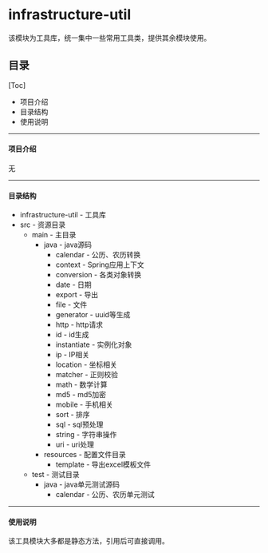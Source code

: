 # infrastructure-util
该模块为工具库，统一集中一些常用工具类，提供其余模块使用。

## 目录
[Toc]
* 项目介绍
* 目录结构
* 使用说明

---

#### 项目介绍
无

---

#### 目录结构
* infrastructure-util - 工具库
* src - 资源目录
    * main - 主目录
        * java - java源码
            * calendar - 公历、农历转换
            * context - Spring应用上下文
            * conversion - 各类对象转换
            * date - 日期
            * export - 导出
            * file - 文件
            * generator - uuid等生成
            * http - http请求
            * id - id生成
            * instantiate - 实例化对象
            * ip - IP相关
            * location - 坐标相关
            * matcher - 正则校验
            * math - 数学计算
            * md5 - md5加密
            * mobile - 手机相关
            * sort - 排序
            * sql - sql预处理
            * string - 字符串操作
            * uri - uri处理
        * resources - 配置文件目录
            * template - 导出excel模板文件
    * test - 测试目录
        * java - java单元测试源码
            * calendar - 公历、农历单元测试

---

#### 使用说明
该工具模块大多都是静态方法，引用后可直接调用。
